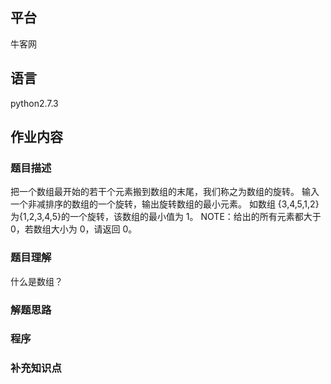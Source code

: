 ## 平台
牛客网

## 语言
python2.7.3

## 作业内容

### 题目描述
把一个数组最开始的若干个元素搬到数组的末尾，我们称之为数组的旋转。
输入一个非减排序的数组的一个旋转，输出旋转数组的最小元素。
如数组 {3,4,5,1,2} 为{1,2,3,4,5}的一个旋转，该数组的最小值为 1。
NOTE：给出的所有元素都大于 0，若数组大小为 0，请返回 0。

### 题目理解

什么是数组？


### 解题思路



### 程序



### 补充知识点
